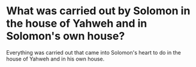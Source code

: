 # What was carried out by Solomon in the house of Yahweh and in Solomon's own house?

Everything was carried out that came into Solomon's heart to do in the house of Yahweh and in his own house. 